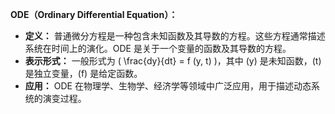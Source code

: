 **ODE（Ordinary Differential Equation）：**
   - **定义：** 普通微分方程是一种包含未知函数及其导数的方程。这些方程通常描述系统在时间上的演化。ODE 是关于一个变量的函数及其导数的方程。
   - **表示形式：** 一般形式为 \( \frac{dy}{dt} = f (y, t) \)，其中 \(y\) 是未知函数，\(t\) 是独立变量，\(f\) 是给定函数。
   - **应用：** ODE 在物理学、生物学、经济学等领域中广泛应用，用于描述动态系统的演变过程。